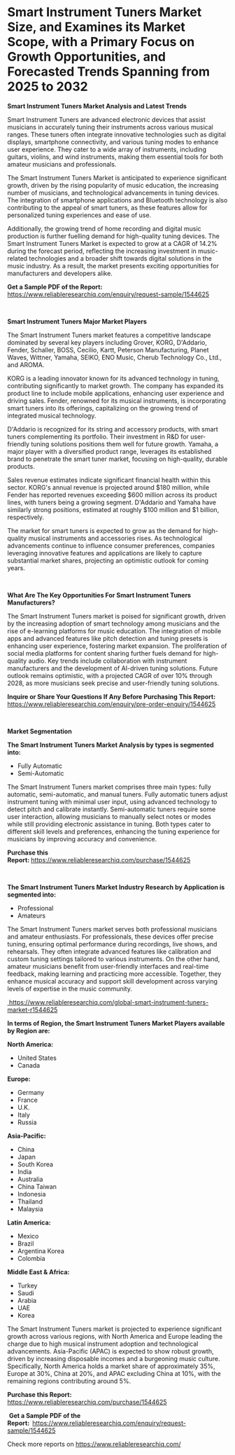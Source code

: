 <p><h1>Smart Instrument Tuners Market Size, and Examines its Market Scope, with a Primary Focus on Growth Opportunities, and Forecasted Trends Spanning from 2025 to 2032</h1></p><p><strong>Smart Instrument Tuners Market Analysis and Latest Trends</strong></p>
<p><p>Smart Instrument Tuners are advanced electronic devices that assist musicians in accurately tuning their instruments across various musical ranges. These tuners often integrate innovative technologies such as digital displays, smartphone connectivity, and various tuning modes to enhance user experience. They cater to a wide array of instruments, including guitars, violins, and wind instruments, making them essential tools for both amateur musicians and professionals.</p><p>The Smart Instrument Tuners Market is anticipated to experience significant growth, driven by the rising popularity of music education, the increasing number of musicians, and technological advancements in tuning devices. The integration of smartphone applications and Bluetooth technology is also contributing to the appeal of smart tuners, as these features allow for personalized tuning experiences and ease of use.</p><p>Additionally, the growing trend of home recording and digital music production is further fuelling demand for high-quality tuning devices. The Smart Instrument Tuners Market is expected to grow at a CAGR of 14.2% during the forecast period, reflecting the increasing investment in music-related technologies and a broader shift towards digital solutions in the music industry. As a result, the market presents exciting opportunities for manufacturers and developers alike.</p></p>
<p><strong>Get a Sample PDF of the Report:&nbsp;</strong> <a href="https://www.reliableresearchiq.com/enquiry/request-sample/1544625?utm_campaign=2732&utm_medium=2&utm_source=Github&utm_content=ia&utm_term=05042025&utm_id=smart-instrument-tuners">https://www.reliableresearchiq.com/enquiry/request-sample/1544625</a></p>
<p>&nbsp;</p>
<p><strong>Smart Instrument Tuners Major Market Players</strong></p>
<p><p>The Smart Instrument Tuners market features a competitive landscape dominated by several key players including Grover, KORG, D'Addario, Fender, Schaller, BOSS, Cecilio, Kartt, Peterson Manufacturing, Planet Waves, Wittner, Yamaha, SEIKO, ENO Music, Cherub Technology Co., Ltd., and AROMA.</p><p>KORG is a leading innovator known for its advanced technology in tuning, contributing significantly to market growth. The company has expanded its product line to include mobile applications, enhancing user experience and driving sales. Fender, renowned for its musical instruments, is incorporating smart tuners into its offerings, capitalizing on the growing trend of integrated musical technology.</p><p>D'Addario is recognized for its string and accessory products, with smart tuners complementing its portfolio. Their investment in R&D for user-friendly tuning solutions positions them well for future growth. Yamaha, a major player with a diversified product range, leverages its established brand to penetrate the smart tuner market, focusing on high-quality, durable products.</p><p>Sales revenue estimates indicate significant financial health within this sector. KORG's annual revenue is projected around $180 million, while Fender has reported revenues exceeding $600 million across its product lines, with tuners being a growing segment. D'Addario and Yamaha have similarly strong positions, estimated at roughly $100 million and $1 billion, respectively.</p><p>The market for smart tuners is expected to grow as the demand for high-quality musical instruments and accessories rises. As technological advancements continue to influence consumer preferences, companies leveraging innovative features and applications are likely to capture substantial market shares, projecting an optimistic outlook for coming years.</p></p>
<p>&nbsp;</p>
<p><strong>What Are The Key Opportunities For Smart Instrument Tuners Manufacturers?</strong></p>
<p><p>The Smart Instrument Tuners market is poised for significant growth, driven by the increasing adoption of smart technology among musicians and the rise of e-learning platforms for music education. The integration of mobile apps and advanced features like pitch detection and tuning presets is enhancing user experience, fostering market expansion. The proliferation of social media platforms for content sharing further fuels demand for high-quality audio. Key trends include collaboration with instrument manufacturers and the development of AI-driven tuning solutions. Future outlook remains optimistic, with a projected CAGR of over 10% through 2028, as more musicians seek precise and user-friendly tuning solutions.</p></p>
<p><strong>Inquire or Share Your Questions If Any Before Purchasing This Report:</strong> <a href="https://www.reliableresearchiq.com/enquiry/pre-order-enquiry/1544625?utm_campaign=2732&utm_medium=2&utm_source=Github&utm_content=ia&utm_term=05042025&utm_id=smart-instrument-tuners">https://www.reliableresearchiq.com/enquiry/pre-order-enquiry/1544625</a></p>
<p>&nbsp;</p>
<p><strong>Market Segmentation</strong></p>
<p><strong>The Smart Instrument Tuners Market Analysis by types is segmented into:</strong></p>
<p><ul><li>Fully Automatic</li><li>Semi-Automatic</li></ul></p>
<p><p>The Smart Instrument Tuners market comprises three main types: fully automatic, semi-automatic, and manual tuners. Fully automatic tuners adjust instrument tuning with minimal user input, using advanced technology to detect pitch and calibrate instantly. Semi-automatic tuners require some user interaction, allowing musicians to manually select notes or modes while still providing electronic assistance in tuning. Both types cater to different skill levels and preferences, enhancing the tuning experience for musicians by improving accuracy and convenience.</p></p>
<p><strong>Purchase this Report:&nbsp;</strong><a href="https://www.reliableresearchiq.com/purchase/1544625?utm_campaign=2732&utm_medium=2&utm_source=Github&utm_content=ia&utm_term=05042025&utm_id=smart-instrument-tuners">https://www.reliableresearchiq.com/purchase/1544625</a></p>
<p>&nbsp;</p>
<p><strong>The Smart Instrument Tuners Market Industry Research by Application is segmented into:</strong></p>
<p><ul><li>Professional</li><li>Amateurs</li></ul></p>
<p><p>The Smart Instrument Tuners market serves both professional musicians and amateur enthusiasts. For professionals, these devices offer precise tuning, ensuring optimal performance during recordings, live shows, and rehearsals. They often integrate advanced features like calibration and custom tuning settings tailored to various instruments. On the other hand, amateur musicians benefit from user-friendly interfaces and real-time feedback, making learning and practicing more accessible. Together, they enhance musical accuracy and support skill development across varying levels of expertise in the music community.</p></p>
<p><a href="https://www.reliableresearchiq.com/global-smart-instrument-tuners-market-r1544625?utm_campaign=2732&utm_medium=2&utm_source=Github&utm_content=ia&utm_term=05042025&utm_id=smart-instrument-tuners">&nbsp;https://www.reliableresearchiq.com/global-smart-instrument-tuners-market-r1544625</a></p>
<p><strong>In terms of Region, the Smart Instrument Tuners Market Players available by Region are:</strong></p>
<p>
    <p> <strong> North America: </strong>
        <ul>
            <li>United States</li>
            <li>Canada</li>
        </ul>
        </p> 
    <p> <strong> Europe: </strong>
        <ul>
            <li>Germany</li>
            <li>France</li>
            <li>U.K.</li>
            <li>Italy</li>
            <li>Russia</li>
        </ul>
        </p> 
    <p> <strong> Asia-Pacific: </strong>
        <ul>
            <li>China</li>
            <li>Japan</li>
            <li>South Korea</li>
            <li>India</li>
            <li>Australia</li>
            <li>China Taiwan</li>
            <li>Indonesia</li>
            <li>Thailand</li>
            <li>Malaysia</li>
        </ul>
        </p> 
    <p> <strong> Latin America: </strong>
        <ul>
            <li>Mexico</li>
            <li>Brazil</li>
            <li>Argentina Korea</li>
            <li>Colombia</li>
        </ul>
        </p> 
    <p> <strong> Middle East & Africa: </strong>
        <ul>
            <li>Turkey</li>
            <li>Saudi</li>
            <li>Arabia</li>
            <li>UAE</li>
            <li>Korea</li>
        </ul>
    </p>
    </p>
<p><p>The Smart Instrument Tuners market is projected to experience significant growth across various regions, with North America and Europe leading the charge due to high musical instrument adoption and technological advancements. Asia-Pacific (APAC) is expected to show robust growth, driven by increasing disposable incomes and a burgeoning music culture. Specifically, North America holds a market share of approximately 35%, Europe at 30%, China at 20%, and APAC excluding China at 10%, with the remaining regions contributing around 5%.</p></p>
<p><strong>Purchase this Report: </strong><a href="https://www.reliableresearchiq.com/purchase/1544625?utm_campaign=2732&utm_medium=2&utm_source=Github&utm_content=ia&utm_term=05042025&utm_id=smart-instrument-tuners">https://www.reliableresearchiq.com/purchase/1544625</a></p>
<p>&nbsp;<strong>Get a Sample PDF of the Report:&nbsp;&nbsp;</strong><a href="https://www.reliableresearchiq.com/enquiry/request-sample/1544625?utm_campaign=2732&utm_medium=2&utm_source=Github&utm_content=ia&utm_term=05042025&utm_id=smart-instrument-tuners">https://www.reliableresearchiq.com/enquiry/request-sample/1544625</a></p>
<p><strong></strong></p>
<p>Check more reports on <a href="https://www.reliableresearchiq.com/?utm_campaign=2732&utm_medium=2&utm_source=Github&utm_content=ia&utm_term=05042025&utm_id=smart-instrument-tuners">https://www.reliableresearchiq.com/</a></p>